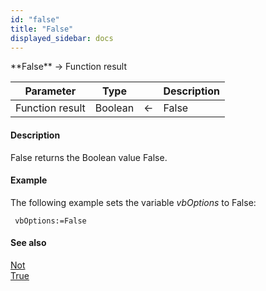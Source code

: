```yaml
---
id: "false"
title: "False"
displayed_sidebar: docs
---
```


<!--REF #_command_.False.Syntax-->**False**  -> Function result<!-- END REF-->
<!--REF #_command_.False.Params-->
| Parameter | Type |  | Description |
| --- | --- | --- | --- |
| Function result | Boolean | <- | False |

<!-- END REF-->

#### Description 

<!--REF #_command_.False.Summary-->False returns the Boolean value False.<!-- END REF-->

#### Example 

The following example sets the variable *vbOptions* to False:

```4d
 vbOptions:=False
```

#### See also 

[Not](not.md)  
[True](true.md)  